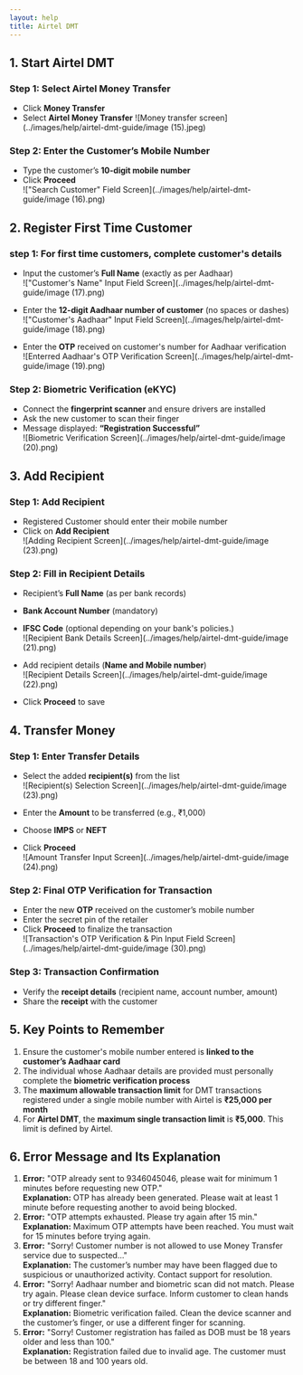 ```yaml
---
layout: help
title: Airtel DMT
---
```


## 1. Start Airtel DMT

### Step 1: Select Airtel Money Transfer

- Click **Money Transfer**   
- Select **Airtel Money Transfer** 
![Money transfer screen](../images/help/airtel-dmt-guide/image (15).jpeg)

### Step 2: Enter the Customer’s Mobile Number

- Type the customer’s **10-digit mobile number**  
- Click **Proceed**  
!["Search Customer" Field Screen](../images/help/airtel-dmt-guide/image (16).png)

## 2. Register First Time Customer

### step 1: For first time customers, complete customer's details

- Input the customer’s **Full Name** (exactly as per Aadhaar)  
!["Customer's Name" Input Field Screen](../images/help/airtel-dmt-guide/image (17).png)

- Enter the **12-digit Aadhaar number of customer** (no spaces or dashes)  
!["Customer's Aadhaar" Input Field Screen](../images/help/airtel-dmt-guide/image (18).png)

- Enter the **OTP** received on customer's number for Aadhaar verification  
![Enterred Aadhaar's OTP Verification Screen](../images/help/airtel-dmt-guide/image (19).png)

### Step 2: Biometric Verification (eKYC)

- Connect the **fingerprint scanner** and ensure drivers are installed  
- Ask the new customer to scan their finger  
- Message displayed: **“Registration Successful”**  
![Biometric Verification Screen](../images/help/airtel-dmt-guide/image (20).png)

## 3. Add Recipient 

### Step 1: Add Recipient
- Registered Customer should enter their mobile number 
- Click on **Add Recipient**  
![Adding Recipient Screen](../images/help/airtel-dmt-guide/image (23).png)

### Step 2: Fill in Recipient Details

- Recipient’s **Full Name** (as per bank records)  
- **Bank Account Number** (mandatory)  
- **IFSC Code** (optional depending on your bank's policies.)  
![Recipient Bank Details Screen](../images/help/airtel-dmt-guide/image (21).png)

- Add recipient details (**Name and Mobile number**)  
![Recipient Details Screen](../images/help/airtel-dmt-guide/image (22).png)

- Click **Proceed** to save

## 4. Transfer Money

### Step 1: Enter Transfer Details

- Select the added **recipient(s)** from the list  
![Recipient(s) Selection Screen](../images/help/airtel-dmt-guide/image (23).png)

- Enter the **Amount** to be transferred (e.g., ₹1,000)  
- Choose **IMPS** or **NEFT**  
- Click **Proceed**  
![Amount Transfer Input Screen](../images/help/airtel-dmt-guide/image (24).png)

### Step 2: Final OTP Verification for Transaction

- Enter the new **OTP** received on the customer’s mobile number  
- Enter the secret pin of the retailer
- Click **Proceed** to finalize the transaction  
![Transaction's OTP Verification & Pin Input Field Screen](../images/help/airtel-dmt-guide/image (30).png)

### Step 3: Transaction Confirmation

- Verify the **receipt details** (recipient name, account number, amount)  
- Share the **receipt** with the customer

## 5. Key Points to Remember

1. Ensure the customer's mobile number entered is **linked to the customer’s Aadhaar card**
2. The individual whose Aadhaar details are provided must personally complete the **biometric verification process**
3. The **maximum allowable transaction limit** for DMT transactions registered under a single mobile number with Airtel is **₹25,000 per month**
4. For **Airtel DMT**, the **maximum single transaction limit** is **₹5,000**. This limit is defined by Airtel.

## 6. Error Message and Its Explanation

1. **Error:** "OTP already sent to 9346045046, please wait for minimum 1 minutes before requesting new OTP."  
   **Explanation:** OTP has already been generated. Please wait at least 1 minute before requesting another to avoid being blocked.
2. **Error:** "OTP attempts exhausted. Please try again after 15 min."  
   **Explanation:** Maximum OTP attempts have been reached. You must wait for 15 minutes before trying again.
3. **Error:** "Sorry! Customer number is not allowed to use Money Transfer service due to suspected..."  
   **Explanation:** The customer’s number may have been flagged due to suspicious or unauthorized activity. Contact support for resolution.
4. **Error:** "Sorry! Aadhaar number and biometric scan did not match. Please try again. Please clean device surface. Inform customer to clean hands or try different finger."  
   **Explanation:** Biometric verification failed. Clean the device scanner and the customer’s finger, or use a different finger for scanning.
5. **Error:** "Sorry! Customer registration has failed as DOB must be 18 years older and less than 100."  
   **Explanation:** Registration failed due to invalid age. The customer must be between 18 and 100 years old.

